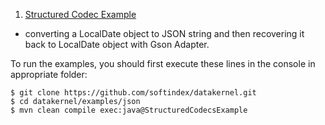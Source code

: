 1. [Structured Codec Example](https://github.com/softindex/datakernel/blob/master/examples/codec/src/main/java/io/datakernel/examples/StructuredCodecsExample.java)
 - converting a LocalDate object to JSON string and then recovering it back to LocalDate object with Gson Adapter.

To run the examples, you should first execute these lines in the console in appropriate folder:

```
$ git clone https://github.com/softindex/datakernel.git
$ cd datakernel/examples/json
$ mvn clean compile exec:java@StructuredCodecsExample
```